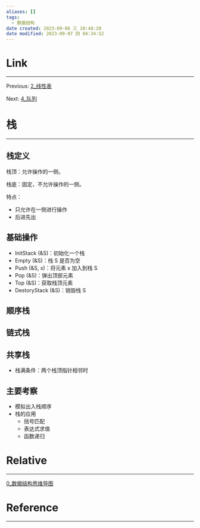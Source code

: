 ```yaml
---
aliases: []
tags:
  - 数据结构
date created: 2023-09-06 三 10:48:20
date modified: 2023-09-07 四 04:34:52
---
```


# Link

---

Previous: [2\_线性表](2_线性表.md)

Next: [4\_队列](4_队列.md)

# 栈

---

## 栈定义

栈顶：允许操作的一侧。

栈底：固定，不允许操作的一侧。

特点：

- 只允许在一侧进行操作
- 后进先出

## 基础操作

- InitStack (&S)：初始化一个栈
- Empty (&S)：栈 S 是否为空
- Push (&S, x)：将元素 x 加入到栈 S
- Pop (&S)：弹出顶部元素
- Top (&S)：获取栈顶元素
- DestoryStack (&S)：销毁栈 S

## 顺序栈

## 链式栈

## 共享栈

- 栈满条件：两个栈顶指针相邻时

## 主要考察

- 模拟出入栈顺序
- 栈的应用
  - 括号匹配
  - 表达式求值
  - 函数递归

# Relative

---

[0\_数据结构思维导图](0_数据结构思维导图.md)

# Reference

---

